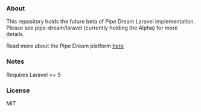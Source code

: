 ### About
This repository holds the future beta of Pipe Dream Laravel implementation. Please see pipe-dream/laravel (currently holding the Alpha) for more details.

Read more about the Pipe Dream platform [here](https://github.com/pipe-dream/docs)

### Notes
Requires Laravel >= 5

### License
MIT